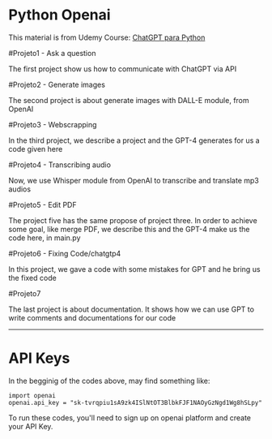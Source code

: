 # Python Openai

This material is from Udemy Course: [ChatGPT para Python](https://www.udemy.com/course/chatgpt-para-python/)

#Projeto1 - Ask a question

The first project show us how to communicate with ChatGPT via API

#Projeto2 - Generate images

The second project is about generate images with DALL-E module, from OpenAI

#Projeto3 - Webscrapping

In the third project, we describe a project and the GPT-4 generates for us a code given here

#Projeto4 - Transcribing audio

Now, we use Whisper module from OpenAI to transcribe and translate mp3 audios

#Projeto5 - Edit PDF

The project five has the same propose of project three. In order to achieve some goal, like merge PDF, we describe this and the GPT-4 make us the code here, in main.py

#Projeto6 - Fixing Code/chatgtp4

In this project, we gave a code with some mistakes for GPT and he bring us the fixed code

#Projeto7 

The last project is about documentation. It shows how we can use GPT to write comments and documentations for our code

-----------------------------

# API Keys

In the begginig of the codes above, may find something like:

```
import openai
openai.api_key = "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"
```

To run these codes, you'll need to sign up on openai platform and create your API Key.